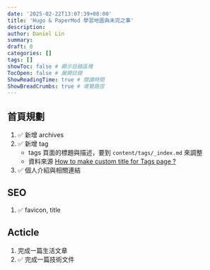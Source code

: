 ```yaml
---
date: '2025-02-22T13:07:39+08:00'
title: 'Hugo & PaperMod 學習地圖與未完之事'
description:
author: Daniel Lin
summary:
draft: 0
categories: []
tags: []
showToc: false # 顯示目錄區塊
TocOpen: false # 展開目錄
ShowReadingTime: true # 閱讀時間
ShowBreadCrumbs: true # 導覽路徑
---
```


## 首頁規劃

1. ✅ 新增 archives
2. ✅ 新增 tag
    - tags 頁面的標題與描述，要到 `content/tags/_index.md` 來調整
    - 資料來源 [How to make custom title for Tags page ?](https://github.com/adityatelange/hugo-PaperMod/discussions/619)
3. ✅ 個人介紹與相關連結

## SEO

1. ✅ favicon, title

## Acticle

1. 完成一篇生活文章
2. ✅ 完成一篇技術文件
